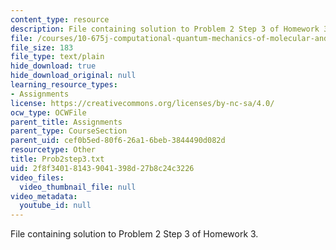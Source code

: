 ```yaml
---
content_type: resource
description: File containing solution to Problem 2 Step 3 of Homework 3.
file: /courses/10-675j-computational-quantum-mechanics-of-molecular-and-extended-systems-fall-2004/2f8f340181439041398d27b8c24c3226_Prob2step3.txt
file_size: 183
file_type: text/plain
hide_download: true
hide_download_original: null
learning_resource_types:
- Assignments
license: https://creativecommons.org/licenses/by-nc-sa/4.0/
ocw_type: OCWFile
parent_title: Assignments
parent_type: CourseSection
parent_uid: cef0b5ed-80f6-26a1-6beb-3844490d082d
resourcetype: Other
title: Prob2step3.txt
uid: 2f8f3401-8143-9041-398d-27b8c24c3226
video_files:
  video_thumbnail_file: null
video_metadata:
  youtube_id: null
---
```

File containing solution to Problem 2 Step 3 of Homework 3.